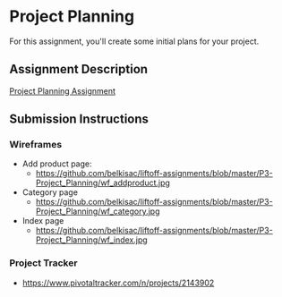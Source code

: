 # Project Planning
For this assignment, you'll create some initial plans for your project.

## Assignment Description
[Project Planning Assignment](https://education.launchcode.org/liftoff/assignments/planning/)

## Submission Instructions

### Wireframes

* Add product page:
    * https://github.com/belkisac/liftoff-assignments/blob/master/P3-Project_Planning/wf_addproduct.jpg
* Category page
    * https://github.com/belkisac/liftoff-assignments/blob/master/P3-Project_Planning/wf_category.jpg
* Index page
    * https://github.com/belkisac/liftoff-assignments/blob/master/P3-Project_Planning/wf_index.jpg


### Project Tracker

* https://www.pivotaltracker.com/n/projects/2143902